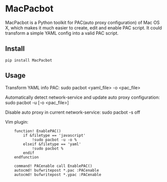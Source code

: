 # MacPacbot

MacPacbot is a Python toolkit for PAC(auto proxy configuration) of Mac OS X, which makes it much easier to create, edit and enable PAC script.
It could transform a simple YAML config into a valid PAC script. 

## Install

    pip install MacPacbot

## Usage

Transform YAML info PAC:
    sudo pacbot <yaml_file> -o <pac_file>

Automatically detect network-service and update auto proxy configuration:
    sudo pacbot -u [-o <pac_file>]

Disable auto proxy in current network-service:
    sudo pacbot -s off

Vim plugin:
```vim
    function! EnablePAC()
        if &filetype == 'javascript'
            !sudo pacbot -u -o %
        elseif &filetype == 'yaml'
            !sudo pacbot %
        endif
    endfunction

    command! PACenable call EnablePAC() 
    autocmd! bufwritepost *.pac :PACenable
    autocmd! bufwritepost *.ypac :PACenable
```
